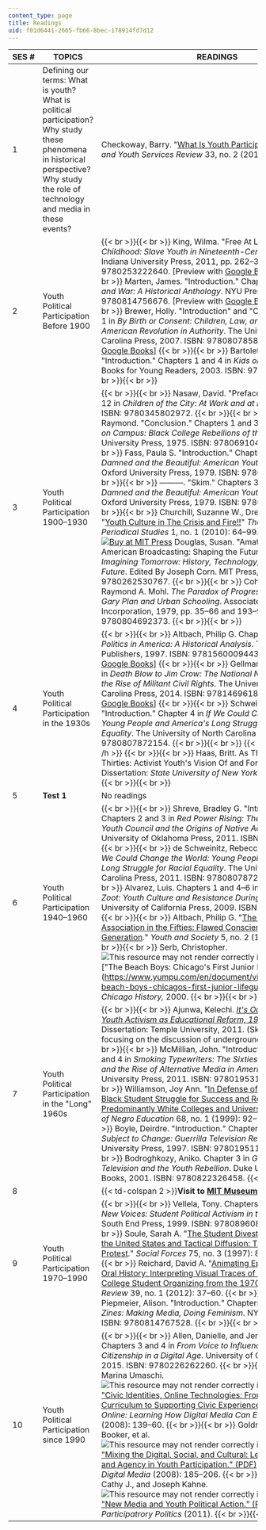 ```yaml
---
content_type: page
title: Readings
uid: f01d6441-2665-fb66-8bec-178914fd7d12
---
```


| SES # | TOPICS | READINGS |
| --- | --- | --- |
| 1 | Defining our terms: What is youth? What is political participation? Why study these phenomena in historical perspective? Why study the role of technology and media in these events? | Checkoway, Barry. "[What Is Youth Participation?](http://dx.doi.org/10.1016/j.childyouth.2010.09.017)" _Children and Youth Services Review_ 33, no. 2 (2011): 340–5. |
| 2 | Youth Political Participation Before 1900 |  {{< br >}}{{< br >}} King, Wilma. "Free At Last." In _Stolen Childhood: Slave Youth in Nineteenth-Century America_. Indiana University Press, 2011, pp. 262–313. ISBN: 9780253222640. \[Preview with [Google Books](http://books.google.com/books?id=IKcQt7jOWC8C&pg=PA262=onepage)\] {{< br >}}{{< br >}} Marten, James. "Introduction." Chapter 3 in _Children and War: A Historical Anthology_. NYU Press, 2002. ISBN: 9780814756676. \[Preview with [Google Books](http://books.google.com/books?id=ueBgyV7inJAC&pg=PA1=onepage)\] {{< br >}}{{< br >}} Brewer, Holly. "Introduction" and "Conclusion." Chapter 1 in _By Birth or Consent: Children, Law, and the Anglo-American Revolution in Authority_. The University of North Carolina Press, 2007. ISBN: 9780807858325. \[Preview with [Google Books](http://books.google.com/books?id=haK_QUfZ6aUC&pg=PA1=onepage)\] {{< br >}}{{< br >}} Bartoletti, Susan Campbell. "Introduction." Chapters 1 and 4 in _Kids on Strike!_ HMH Books for Young Readers, 2003. ISBN: 9780618369232. {{< br >}}{{< br >}}  |
| 3 | Youth Political Participation 1900–1930 |  {{< br >}}{{< br >}} Nasaw, David. "Preface." Chapters 5 and 12 in _Children of the City: At Work and at Play_. Anchor, 2012. ISBN: 9780345802972. {{< br >}}{{< br >}} Wolters, Raymond. "Conclusion." Chapters 1 and 3 in _The New Negro on Campus: Black College Rebellions of the 1920s_. Princeton University Press, 1975. ISBN: 9780691046280. {{< br >}}{{< br >}} Fass, Paula S. "Introduction." Chapters 1 and 8 in _The Damned and the Beautiful: American Youth in the 1920s_. Oxford University Press, 1979. ISBN: 9780195024920. {{< br >}}{{< br >}} ———. "Skim." Chapters 3 and 5 in _The Damned and the Beautiful: American Youth in the 1920s_. Oxford University Press, 1979. ISBN: 9780195024920. {{< br >}}{{< br >}} Churchill, Suzanne W., Drew Brookie, et al. "[Youth Culture in The Crisis and Fire!!](http://muse.jhu.edu/article/389441)" _The Journal of Modern Periodical Studies_ 1, no. 1 (2010): 64–99. {{< br >}}{{< br >}} [![Buy at MIT Press](/images/mp_logo.gif)](https://mitpress.mit.edu/9780262530767) Douglas, Susan. "Amateur Operators and American Broadcasting: Shaping the Future of Radio." In _Imagining Tomorrow: History, Technology, and the American Future_. Edited By Joseph Corn. MIT Press, 1988. ISBN: 9780262530767. {{< br >}}{{< br >}} Cohen, Ronald D., and Raymond A. Mohl. _The Paradox of Progressive Education: The Gary Plan and Urban Schooling_. Associated Faculty Press Incorporation, 1979, pp. 35–66 and 193–9. ISBN: 9780804692373. {{< br >}}{{< br >}}  |
| 4 | Youth Political Participation in the 1930s |  {{< br >}}{{< br >}} Altbach, Philip G. Chapter 3 in _Student Politics in America: A Historical Analysis_. Transaction Publishers, 1997. ISBN: 9781560009443. \[Preview with [Google Books](http://books.google.com/books?id=Ecc4o_dMz68C&pg=PA57=onepage)\] {{< br >}}{{< br >}} Gellman, Erik S. Chapter 3 in _Death Blow to Jim Crow: The National Negro Congress and the Rise of Militant Civil Rights_. The University of North Carolina Press, 2014. ISBN: 9781469618999. \[Preview with [Google Books](http://books.google.com/books?id=rzKfzWZs5yYC&pg=PA109=onepage)\] {{< br >}}{{< br >}} Schweinitz, Rebecca de. "Introduction." Chapter 4 in _If We Could Change the World: Young People and America's Long Struggle for Racial Equality_. The University of North Carolina Press, 2011. ISBN: 9780807872154. {{< br >}}{{< br >}} {{< h 3 >}}Optional{{< /h >}} {{< br >}}{{< br >}} Haas, Britt. As They Saw the Thirties: Activist Youth's Vision Of and For America. Dissertation: _State University of New York at Albany_, 2011. {{< br >}}{{< br >}}  |
| 5 | **Test 1** | No readings |
| 6 | Youth Political Participation 1940–1960 |  {{< br >}}{{< br >}} Shreve, Bradley G. "Introduction." Chapters 2 and 3 in _Red Power Rising: The National Indian Youth Council and the Origins of Native Activism. Vol. 5_. University of Oklahoma Press, 2011. ISBN: 9780806141787. {{< br >}}{{< br >}} de Schweinitz, Rebecca. Chapter 5 in _If We Could Change the World: Young People and America's Long Struggle for Racial Equality_. The University of North Carolina Press, 2011. ISBN: 9780807872154. {{< br >}}{{< br >}} Alvarez, Luis. Chapters 1 and 4–6 in _The Power of the Zoot: Youth Culture and Resistance During World War II_. University of California Press, 2009. ISBN: 9780520261549. {{< br >}}{{< br >}} Altbach, Philip G. "[The National Student Association in the Fifties: Flawed Conscience of the Silent Generation](https://www.researchgate.net/publication/234566221_The_National_Student_Association_in_the_Fifties_Flawed_Conscience_of_the_Silent_Generation)." _Youth and Society_ 5, no. 2 (1973): 184–211. {{< br >}}{{< br >}} Serb, Christopher. ![This resource may not render correctly in a screen reader.](/images/inacessible.gif)["The Beach Boys: Chicago's First Junior Lifeguards."](https://www.yumpu.com/en/document/view/43082447/the-beach-boys-chicagos-first-junior-lifeguards{{< br >}}            ) _Chicago History,_ 2000. {{< br >}}{{< br >}}  |
| 7 | Youth Political Participation in the "Long" 1960s |  {{< br >}}{{< br >}} Ajunwa, Kelechi. [_It's Our School Too: Youth Activism as Educational Reform, 1951__–1979._](http://cdm16002.contentdm.oclc.org/cdm/ref/collection/p245801coll10/id/150577) Dissertation: Temple University, 2011. (Skim entire document, focusing on the discussion of underground newspapers) {{< br >}}{{< br >}} McMillian, John. "Introduction." Chapters 1 and 4 in _Smoking Typewriters: The Sixties Underground Press and the Rise of Alternative Media in America_. Oxford University Press, 2011. ISBN: 9780195319927. {{< br >}}{{< br >}} Williamson, Joy Ann. "[In Defense of Themselves: The Black Student Struggle for Success and Recognition at Predominantly White Colleges and Universities](http://www.jstor.org/stable/2668212)." _The Journal of Negro Education_ 68, no. 1 (1999): 92–105. {{< br >}}{{< br >}} Boyle, Deirdre. "Introduction." Chapters 3, 7, and 12 in _Subject to Change: Guerrilla Television Revisited_. Oxford University Press, 1997. ISBN: 9780195110548. {{< br >}}{{< br >}} Bodroghkozy, Aniko. Chapter 3 in _Groove Tube: Sixties Television and the Youth Rebellion_. Duke University Press Books, 2001. ISBN: 9780822326458. {{< br >}}{{< br >}}  |
| 8 || {{< td-colspan 2 >}}**Visit to [MIT Museum](http://web.mit.edu/museum/)** {{< /td-colspan >}} ||
| 9 | Youth Political Participation 1970–1990 |  {{< br >}}{{< br >}} Vellela, Tony. Chapters 1–3, 9–10, and 12. _New Voices: Student Political Activism in the '80s and '90s_. South End Press, 1999. ISBN: 9780896083417. {{< br >}}{{< br >}} Soule, Sarah A. "[The Student Divestment Movement in the United States and Tactical Diffusion: The Shantytown Protest](http://www.jstor.org/stable/2580522)." _Social Forces_ 75, no. 3 (1997): 855–82. {{< br >}}{{< br >}} Reichard, David A. "[Animating Ephemera through Oral History: Interpreting Visual Traces of California Gay College Student Organizing from the 1970s](http://dx.doi.org/10.1093/ohr/ohs042)." _The Oral History Review_ 39, no. 1 (2012): 37–60. {{< br >}}{{< br >}} Piepmeier, Alison. "Introduction." Chapters 1 and 5 in _Girl Zines: Making Media, Doing Feminism_. NYU Press, 2009. ISBN: 9780814767528. {{< br >}}{{< br >}}  |
| 10 | Youth Political Participation since 1990 |  {{< br >}}{{< br >}} Allen, Danielle, and Jennifer S. Light, eds. Chapters 3 and 4 in _From Voice to Influence: Understanding Citizenship in a Digital Age_. University of Chicago Press, 2015. ISBN: 9780226262260. {{< br >}}{{< br >}} Bers, Marina Umaschi. ![This resource may not render correctly in a screen reader.](/images/inacessible.gif)["Civic Identities, Online Technologies: From Designing Civics Curriculum to Supporting Civic Experiences." (PDF)](https://ase.tufts.edu/Devtech/publications/CivicIdentityBers08.pdf) _Civic Life Online: Learning How Digital Media Can Engage Youth_ (2008): 139–60. {{< br >}}{{< br >}} Goldman, Shelley, Angela Booker, et al. ![This resource may not render correctly in a screen reader.](/images/inacessible.gif)["Mixing the Digital, Social, and Cultural: Learning, Identity, and Agency in Youth Participation." (PDF)](http://sed.ucsd.edu/files/2015/02/2008-Goldman-Booker_McDermott.pdf) _Youth, Identity, and Digital Media_ (2008): 185–206. {{< br >}}{{< br >}} Cohen, Cathy J., and Joseph Kahne. ![This resource may not render correctly in a screen reader.](/images/inacessible.gif)["New Media and Youth Political Action." (PDF - 1.5MB)](https://www.ncbi.nlm.nih.gov/pmc/articles/PMC7266648/) _Participatrory Politics_ (2011). {{< br >}}{{< br >}}